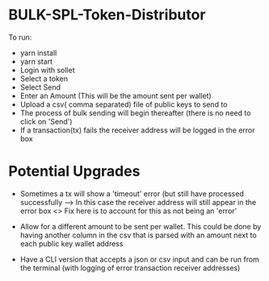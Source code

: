 # BULK-SPL-Token-Distributor

To run:

- yarn install
- yarn start
- Login with sollet
- Select a token 
- Select Send
- Enter an Amount (This will be the amount sent per wallet) 
- Upload a csv( comma separated) file of public keys to send to 
- The process of bulk sending will begin thereafter (there is no need to click on 'Send') 
- If a transaction(tx) fails the receiver address will be logged in the error box 

# Potential Upgrades

- Sometimes a tx will show a 'timeout' error (but still have processed successfully --> In this case the receiver address will still appear in the error box <> Fix here is to account for this as not being an 'error'

- Allow for a different amount to be sent per wallet. This could be done by having another column in the csv that is parsed with an amount next to each public key wallet address

- Have a CLI version that accepts a json or csv input and can be run from the terminal (with logging of error transaction receiver addresses) 

